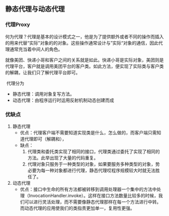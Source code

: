 ## 静态代理与动态代理

### 代理Proxy

​		何为代理？代理是基本的设计模式之一，他是为了提供额外或者不同的操作而插入的用来代替“实际"对象的的对象。这些操作通常设计与”实际“对象的通信，因此代理通常充当着中间人的角色。

​	就像美团、快递小哥和客户之间的关系就是如此。快递小哥是实际对象，美团则是代理平台，客户就是调用美团平台的客户类。如此方法，便实现了实际类与客户类的解耦，让我们只了解代理平台即可。

​	代理分为

+ 静态代理：调用对象复写方法。
+ 动态代理：由程序运行时运用反射机制动态创建而成

### 优缺点

1. 静态代理
   + 优点：代理客户端不需要知道实现类是什么，怎么做的，而客户端只需知道代理即可（解耦和），
   + 缺点：
     	1. 代理类和委托类实现了相同的接口，代理类通过委托了实现了相同的方法。此举出现了大量的代码重复。
      	2. 代理对象只服务于一种类型的对象，如果要服务多种类型的对象，势必要为每一种对象都进行代理，静态代理哎程序规模较大时就无法胜任了。
2. 动态代理
   + 优点：接口中生命的所有方法都被转移到调用处理器一个集中的方法中处理（InvocationHandler.invoke）。这样在接口方法数量比较多的时候，我们可以进行灵活处理，而不需要像静态代理那样在每一个方法进行中转。而动态代理的应用使我们的类指责更加单一，复用性更强。
